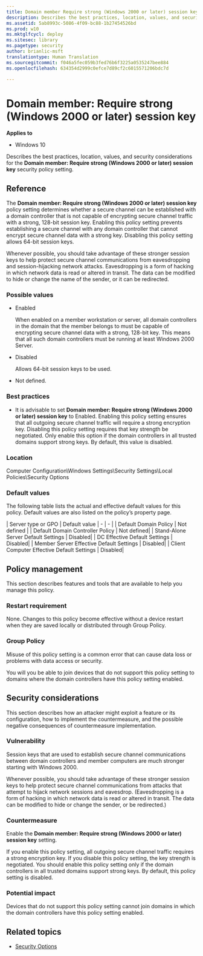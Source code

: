 ```yaml
---
title: Domain member Require strong (Windows 2000 or later) session key (Windows 10)
description: Describes the best practices, location, values, and security considerations for the Domain member Require strong (Windows 2000 or later) session key security policy setting.
ms.assetid: 5ab8993c-5086-4f09-bc88-1b27454526bd
ms.prod: w10
ms.mktglfcycl: deploy
ms.sitesec: library
ms.pagetype: security
author: brianlic-msft
translationtype: Human Translation
ms.sourcegitcommit: f046a5fec059b3fed76b6f3225a0535247bee884
ms.openlocfilehash: 634354d2999c0efce7d89cf2c6015571206bdc7d

---
```


# Domain member: Require strong (Windows 2000 or later) session key

**Applies to**
-   Windows 10

Describes the best practices, location, values, and security considerations for the **Domain member: Require strong (Windows 2000 or later) session key** security policy setting.

## Reference

The **Domain member: Require strong (Windows 2000 or later) session key** policy setting determines whether a secure channel can be established with a domain controller that is not capable of encrypting secure channel traffic with a strong, 128-bit session key. Enabling this policy setting prevents establishing a secure channel with any domain controller that cannot encrypt secure channel data with a strong key. Disabling this policy setting allows 64-bit session keys.

Whenever possible, you should take advantage of these stronger session keys to help protect secure channel communications from eavesdropping and session-hijacking network attacks. Eavesdropping is a form of hacking in which network data is read or altered in transit. The data can be modified to hide or change the name of the sender, or it can be redirected.

### Possible values

-   Enabled

    When enabled on a member workstation or server, all domain controllers in the domain that the member belongs to must be capable of encrypting secure channel data with a strong, 128-bit key. This means that all such domain controllers must be running at least Windows 2000 Server.

-   Disabled

    Allows 64-bit session keys to be used.

-   Not defined.

### Best practices

-   It is advisable to set **Domain member: Require strong (Windows 2000 or later) session key** to Enabled. Enabling this policy setting ensures that all outgoing secure channel traffic will require a strong encryption key. Disabling this policy setting requires that key strength be negotiated. Only enable this option if the domain controllers in all trusted domains support strong keys. By default, this value is disabled.

### Location

Computer Configuration\\Windows Settings\\Security Settings\\Local Policies\\Security Options

### Default values

The following table lists the actual and effective default values for this policy. Default values are also listed on the policy’s property page.

| Server type or GPO 
| Default value 
| - | - |
| Default Domain Policy | Not defined | 
| Default Domain Controller Policy | Not defined| 
| Stand-Alone Server Default Settings | Disabled| 
| DC Effective Default Settings | Disabled| 
| Member Server Effective Default Settings | Disabled| 
| Client Computer Effective Default Settings | Disabled| 
 
## Policy management


This section describes features and tools that are available to help you manage this policy.

### Restart requirement

None. Changes to this policy become effective without a device restart when they are saved locally or distributed through Group Policy.

### Group Policy

Misuse of this policy setting is a common error that can cause data loss or problems with data access or security.

You will you be able to join devices that do not support this policy setting to domains where the domain controllers have this policy setting enabled.

## Security considerations

This section describes how an attacker might exploit a feature or its configuration, how to implement the countermeasure, and the possible negative consequences of countermeasure implementation.

### Vulnerability

Session keys that are used to establish secure channel communications between domain controllers and member computers are much stronger starting with Windows 2000.

Whenever possible, you should take advantage of these stronger session keys to help protect secure channel communications from attacks that attempt to hijack network sessions and eavesdrop. (Eavesdropping is a form of hacking in which network data is read or altered in transit. The data can be modified to hide or change the sender, or be redirected.)

### Countermeasure

Enable the **Domain member: Require strong (Windows 2000 or later) session key** setting.

If you enable this policy setting, all outgoing secure channel traffic requires a strong encryption key. If you disable this policy setting, the key strength is negotiated. You should enable this policy setting only if the domain controllers in all trusted domains support strong keys. By default, this policy setting is disabled.

### Potential impact

Devices that do not support this policy setting cannot join domains in which the domain controllers have this policy setting enabled.

## Related topics

- [Security Options](security-options.md)



<!--HONumber=Jun16_HO4-->


